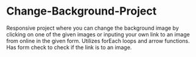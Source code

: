 # Change-Background-Project
Responsive project where you can change the background image by clicking on one of the given images or inputing your own link to an image from online in the given form.
Utilizes forEach loops and arrow functions.
Has form check to check if the link is to an image.

